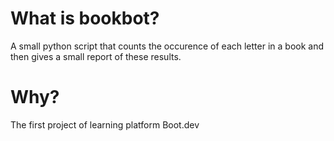 # What is bookbot?
A small python script that counts the occurence of each letter in a book and then gives a small report of these results. 

# Why?
The first project of learning platform Boot.dev
